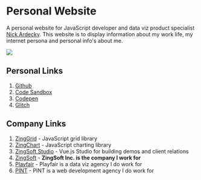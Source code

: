 # Personal Website 

A personal website for JavaScript developer and data viz product specialist [Nick Ardecky](https://www.nickardecky.com). This website is to display information about my work life, my internet persona and personal info's about me.

![](https://github.com/damntrecky/personal-website/workflows/Build%20and%20Deploy%20Firebase/badge.svg?branch=master)

## Personal Links

1. [Github](https://github.com/damntrecky/)
2. [Code Sandbox](https://codesandbox.io/u/damntrecky)
3. [Codepen](https://codepen.io/nardecky/)
4. [Glitch](https://glitch.com/@damntrecky)

## Company Links

1. [ZingGrid](https://www.zinggrid.com) - JavaScript grid library
2. [ZingChart](https://www.zingchart.com) - JavaScript charting library
3. [ZingSoft Studio](https://app.zingsoft.com) - Vue.js Studio for building demos and client relations
4. [ZingSoft](https://www.zingsoft.com) - **ZingSoft Inc. is the company I work for**
5. [Playfair](https://playfair.studio) - Playfair is a data viz agency I do work for
6. [PINT](https://www.pint.com) - PINT is a web development agency I do work for
